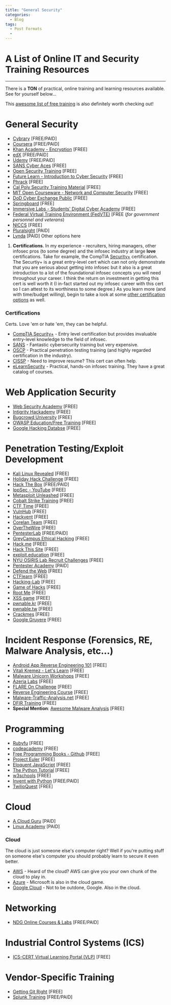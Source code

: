 ```yaml
---
title: "General Security"
categories:
  - Blog
tags:
  - Post Formats
  -
---
```

# A List of Online IT and Security Training Resources
---

There is a __TON__ of practical, online training and learning resources available. See for yourself below...

This [awesome list of free training](https://coopsec.github.io/talk/MegaList/) is also definitely worth checking out!

# General Security
* [Cybrary](https://www.cybrary.it) [FREE/PAID]
* [Coursera](https://www.coursera.org) [FREE/PAID]
* [Khan Academy - Encryption](https://www.khanacademy.org/computing/computer-science/cryptography/crypt/v/intro-to-cryptography) [FREE]
* [edX](https://www.edx.org/course?search_query=cybersecurity) [FREE/PAID]
* [Udemy](https://www.udemy.com) [FREE/PAID]
* [SANS Cyber Aces](https://www.cyberaces.org/courses.html) [FREE]
* [Open Security Training](http://opensecuritytraining.info/Training.html) [FREE]
* [Future Learn - Introduction to Cyber Security](https://www.futurelearn.com/courses/introduction-to-cyber-security) [FREE]
* [Phrack](http://phrack.org) [FREE]
* [Cal Poly Security Training Material](https://security.calpoly.edu/content/training/index) [FREE]
* [MIT Open Courseware - Network and Computer Security](https://ocw.mit.edu/courses/electrical-engineering-and-computer-science/6-857-network-and-computer-security-spring-2014/) [FREE]
* [DoD Cyber Exchange Public](https://public.cyber.mil/cyber-training/training-catalog/) [FREE]
* [Springboard](https://www.springboard.com/resources/learning-paths/cybersecurity-foundations/) [FREE]
* [Immersive Labs - Students' Digital Cyber Academy](https://dca.immersivelabs.online/register) [FREE]
* [Federal Virtual Training Environment (FedVTE)](https://niccs.us-cert.gov/training/federal-virtual-training-environment-fedvte) [FREE (_for government personnel and veterans_)
* [NICCS](https://niccs.us-cert.gov/training) [FREE]
* [Pluralsight](https://www.pluralsight.com) [PAID]
* [Lynda](https://www.lynda.com/Security-training-tutorials/2069-0.html) [PAID] Other options here

1. __Certifications__. In my experience - recruiters, hiring managers, other infosec pros (to some degree) and the infosec industry at large __love__ certifications. Take for example, the CompTIA [Security+](https://certification.comptia.org/certifications/security) certification. The Securtiy+ is a great entry-level cert which can not only demonstrate that you are serious about getting into infosec but it also is a great introduction to a lot of the foundational infosec concepts you will need throughout your career. I think the return on investment in getting this cert is well worth it (I in-fact started out my infosec career with this cert so I can attest to its worthiness to some degree.) As you learn more (and with time/budget willing), begin to take a look at some [other certification options](#certifications) as well.

### Certifications
Certs. Love 'em or hate 'em, they can be helpful.

* [CompTIA Security+](https://certification.comptia.org/certifications/security) - Entry level certification but provides invaluable entry-level knowledge to the field of infosec.
* [SANS](https://www.sans.org) - Fantastic cybersecurity training but very expensive.
* [OSCP](https://www.offensive-security.com/information-security-certifications/oscp-offensive-security-certified-professional/) - Practical penetration testing training (and highly regarded certification in the industry).
* [CISSP](https://www.isc2.org/Certifications/CISSP) - Need to improve resume? This cert can often help.
* [eLearnSecurity](https://www.elearnsecurity.com) - Practical, hands-on infosec training. They have a great catalog of courses.

# Web Application Security
* [Web Security Academy](https://portswigger.net/web-security) [FREE]
* [Intigrity Hackademy](https://blog.intigriti.com/hackademy/) [FREE]
* [Bugcrowd University](https://github.com/bugcrowd/bugcrowd_university) [FREE]
* [OWASP Education/Free Training](https://www.owasp.org/index.php/Education/Free_Training) [FREE]
* [Google Hacking Databse](https://www.exploit-db.com/google-hacking-database) [FREE]

# Penetration Testing/Exploit Development
* [Kali Linux Revealed](https://kali.training/lessons/introduction/) [FREE]
* [Holiday Hack Challenge](https://holidayhackchallenge.com/) [FREE]
* [Hack The Box](https://www.hackthebox.eu) [FREE/PAID]
* [IppSec - YouTube](https://www.youtube.com/results?search_query=ippsec) [FREE]
* [Metasploit Unleashed](https://www.offensive-security.com/metasploit-unleashed/) [FREE]
* [Cobalt Strike Training](https://www.cobaltstrike.com/training) [FREE]
* [CTF Time](https://ctftime.org) [FREE]
* [VulnHub](https://www.vulnhub.com) [FREE]
* [Hackvent](https://0xdf.gitlab.io) [FREE]
* [Corelan Team](https://www.corelan.be/index.php/category/security/exploit-writing-tutorials/) [FREE]
* [OverTheWire](https://overthewire.org/wargames/) [FREE]
* [PentesterLab](https://pentesterlab.com/exercises?dir=desc&only=free&sort=published_at) [FREE/PAID]
* [GreyCampus Ethical Hacking](https://www.greycampus.com/opencampus/ethical-hacking/what-is-hacking) [FREE]
* [Hack.me](https://hack.me) [FREE]
* [Hack This Site](https://www.hackthissite.org) [FREE]
* [exploit.education](http://exploit.education) [FREE]
* [NYU OSIRIS Lab Recruit Challenges](https://recruit.osiris.cyber.nyu.edu) [FREE]
* [Pentester Academy](https://www.pentesteracademy.com/topics) [PAID]
* [Defend the Web](https://defendtheweb.net/?hackthis) [FREE]
* [CTFlearn](https://ctflearn.com) [FREE]
* [Hacking-Lab](https://www.hacking-lab.com/index.html) [FREE]
* [Game of Hacks](http://www.gameofhacks.com) [FREE]
* [Root Me](https://www.root-me.org/?lang=en) [FREE]
* [XSS game](https://xss-game.appspot.com) [FREE]
* [pwnable.kr](http://pwnable.kr) [FREE]
* [pwnable.tw](https://pwnable.tw) [FREE]
* [Crackmes](https://crackmes.one) [FREE]
* [Google Gruyere](https://google-gruyere.appspot.com) [FREE]

# Incident Response (Forensics, RE, Malware Analysis, etc...)
* [Android App Reverse Engineering 101](https://maddiestone.github.io/AndroidAppRE/) [FREE]
* [Vitali Kremez - Let's Learn](https://www.vkremez.com) [FREE]
* [Malware Unicorn Workshops](https://malwareunicorn.org/#/workshops) [FREE]
* [Azeria Labs](https://azeria-labs.com) [FREE]
* [FLARE On Challenge](http://flare-on.com) [FREE]
* [Reverse Engineering Course](https://github.com/0xZ0F/Z0FCourse_ReverseEngineering) [FREE]
* [Malware-Traffic-Analysis.net](https://www.malware-traffic-analysis.net) [FREE]
* [DFIR Training](https://www.dfir.training/resources/downloads/ctf-forensic-test-images) [FREE]
* __Special Mention__: [Awesome Malware Analysis](https://github.com/rshipp/awesome-malware-analysis) [FREE]

# Programming
* [Rubyfu](https://rubyfu.net) [FREE]
* [codeacademy](https://www.codecademy.com) [FREE]
* [Free Programming Books - Github](https://github.com/EbookFoundation/free-programming-books/blob/master/free-programming-books.md#professional-development) [FREE]
* [Project Euler](https://projecteuler.net) [FREE]
* [Eloquent JavaScript](https://eloquentjavascript.net) [FREE]
* [The Python Tutorial](https://docs.python.org/3/tutorial/index.html) [FREE]
* [w3schools](https://www.w3schools.com) [FREE]
* [Invent with Python](http://inventwithpython.com) [FREE/PAID]
* [TwilioQuest](https://www.twilio.com/quest) [FREE]

# Cloud
* [A Cloud Guru](https://acloud.guru) [PAID]
* [Linux Academy](https://linuxacademy.com) [PAID]

### Cloud
The cloud is just someone else's computer right? Well if you're putting stuff on someone else's computer you should probably learn to secure it even better.

* [AWS](https://aws.amazon.com) - Heard of the cloud? AWS can give you your own chunk of the cloud to play in.
* [Azure](https://azure.microsoft.com) - Microsoft is also in the cloud game.
* [Google Cloud](https://cloud.google.com) - Not to be outdone, Google. Also in the cloud.

# Networking
* [NDG Online Courses & Labs](https://www.netdevgroup.com/online/courses/cybersecurity?vendor=Palo+Alto+Networks) [FREE/PAID]

# Industrial Control Systems (ICS)
* [ICS-CERT Virtual Learning Portal (VLP)](https://ics-cert-training.inl.gov/learn) [FREE]

# Vendor-Specific Training
* [Getting Git Right](https://www.atlassian.com/git) [FREE]
* [Splunk Training](https://www.splunk.com/en_us/training/free-courses/splunk-fundamentals-1.html) [FREE/PAID]

